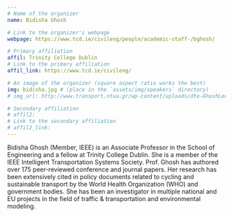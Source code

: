 ```yaml
---
# Name of the organizer
name: Bidisha Ghosh

# Link to the organizer's webpage
webpage: https://www.tcd.ie/civileng/people/academic-staff-/bghosh/

# Primary affiliation
affil: Trinity College Dublin
# Link to the primary affiliation
affil_link: https://www.tcd.ie/civileng/

# An image of the organizer (square aspect ratio works the best)
img: bidisha.jpg # (place in the `assets/img/speakers` directory)
# img_url: http://www.transport.ntua.gr/wp-content/uploads/dte-GhoshLecture-picture-October2018.jpg

# Secondary affiliation
# affil2: 
# Link to the secondary affiliation
# affil2_link: 
---
```


<!-- Whatever you write below will show up as the speaker's bio -->

Bidisha Ghosh (Member, IEEE) is an Associate Professor in the School of Engineering and a fellow at Trinity College Dublin. She is a member of the IEEE Intelligent Transportation Systems Society. Prof. Ghosh has authored over 175 peer-reviewed conference and journal papers. Her research has been extensively cited in policy documents related to cycling and sustainable transport by the World Health Organization (WHO) and government bodies. She has been an investigator in multiple national and EU projects in the field of traffic & transportation and environmental modeling.